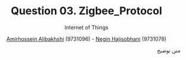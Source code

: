 <div align="center">
  
# Question 03. Zigbee_Protocol
 
Internet of Things
 
[Amirhossein Alibakhshi](https://github.com/amir78729) (9731096) - [Negin Hajisobhani](https://github.com/neginhsobhani) (9731078)
 
</div>


<div dir="rtl">

متن توضیح

</div>

